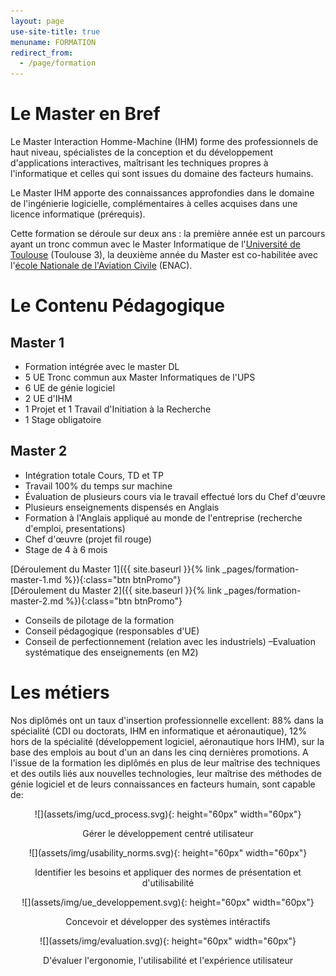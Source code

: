 ```yaml
---
layout: page
use-site-title: true
menuname: FORMATION
redirect_from:
  - /page/formation
---
```


# Le Master en Bref

Le Master Interaction Homme-Machine (IHM) forme des professionnels de haut niveau, 
spécialistes de la conception et du développement d'applications interactives, 
maîtrisant les techniques propres à l'informatique et celles qui sont issues du domaine des facteurs humains.

Le Master IHM apporte des connaissances approfondies dans le domaine de l'ingénierie logicielle, 
complémentaires à celles acquises dans une licence informatique (prérequis).

Cette formation se déroule sur deux ans : la première année est un parcours ayant 
un tronc commun avec le Master Informatique de l'[Université de Toulouse](https://www.univ-tlse3.fr/) (Toulouse 3), 
la deuxième année du Master est co-habilitée avec l'[école Nationale de l'Aviation Civile](https://www.enac.fr/fr) (ENAC).


# Le Contenu Pédagogique


<div class="row">
<div class="col-sm-6">

## Master 1

* Formation intégrée avec le master DL
* 5 UE Tronc commun aux Master Informatiques de l'UPS
* 6 UE de génie logiciel
* 2 UE d'IHM
* 1 Projet et 1 Travail d'Initiation à la Recherche
* 1 Stage obligatoire

</div>
<div class="col-sm-6">
  
## Master 2

* Intégration totale Cours, TD et TP
* Travail 100% du temps sur machine
* Évaluation de plusieurs cours via le travail effectué lors du Chef d'œuvre
* Plusieurs enseignements dispensés en Anglais
* Formation à l'Anglais appliqué au monde de l'entreprise (recherche d'emploi, presentations)
* Chef d'œuvre (projet fil rouge)
* Stage de 4 à  6 mois

</div>
</div>
<div class="row">

<div class="col-sm-6">
[Déroulement du Master 1]({{ site.baseurl }}{% link _pages/formation-master-1.md %}){:class="btn btnPromo"}
</div>
<div class="col-sm-6">
[Déroulement du Master 2]({{ site.baseurl }}{% link _pages/formation-master-2.md %}){:class="btn btnPromo"}
</div>
</div>

* Conseils de pilotage de la formation 
* Conseil pédagogique (responsables d'UE) 
* Conseil de perfectionnement (relation avec les industriels) –Evaluation systématique des enseignements (en M2)

# Les métiers

Nos diplômés ont un taux d'insertion professionnelle excellent: 88% dans la spécialité (CDI ou doctorats, IHM en informatique et aéronautique), 
12% hors de la spécialité (développement logiciel, aéronautique hors IHM), sur la base des emplois au bout d'un an dans les cinq dernières promotions. 
A l'issue de la formation les diplômés en plus de leur maîtrise des techniques et des outils liés aux nouvelles technologies, 
leur maîtrise des méthodes de génie logiciel et de leurs connaissances en facteurs humain, sont capable de:



<div class="row">
<div class="col-sm-3">
<p style="text-align:center">
![](assets/img/ucd_process.svg){: height="60px" width="60px"}
</p>
<p style="text-align:center">
Gérer le développement centré utilisateur
</p>
</div>
<div class="col-sm-3">
<p style="text-align:center">
![](assets/img/usability_norms.svg){: height="60px" width="60px"}
</p>
<p style="text-align:center">
Identifier les besoins et appliquer des normes de présentation et d'utilisabilité
</p>
</div>
<div class="col-sm-3">
<p style="text-align:center">
![](assets/img/ue_developpement.svg){: height="60px" width="60px"}
</p>
<p style="text-align:center">
Concevoir et développer des systèmes intéractifs
</p>
</div>
<div class="col-sm-3">
<p style="text-align:center">
![](assets/img/evaluation.svg){: height="60px" width="60px"}
</p>
<p style="text-align:center">
D'évaluer l'ergonomie, l'utilisabilité et l'expérience utilisateur
</p>
</div>
</div>

<!-- 
# Nos Partenaires

L'équipe pédagogique travaille en étroite collaboration avec des industriels pour continuellement améliorer la qualité de la formation. 
A ce jour, nous sommes fiers de compter dans notre conseil de perfectionnement des représentants d'Aéroconseil (AKKA Technologies), Airbus, Intuilab, SOGETI High Tech, Thalès Air Systems.

<p style="text-align: center">
![](assets/img/akka_technologies.png){:height="120px" width="120px" }
![](assets/img/airbus.png){:height="120px" width="120px" }
![](assets/img/intuilab.png){:height="120px" width="120px" }
![](assets/img/sogeti.png){:height="120px" width="120px" }
![](assets/img/thales.png){:height="120px" width="120px" }
</p>

-->
